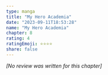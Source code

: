 ```yaml
---
type: manga
title: "My Hero Academia"
date: "2023-09-11T18:53:28"
name: "My Hero Academia"
chapter: 8
rating: 4
ratingEmoji: ⭐️⭐️⭐️⭐️
share: false
---
```


_[No review was written for this chapter]_
